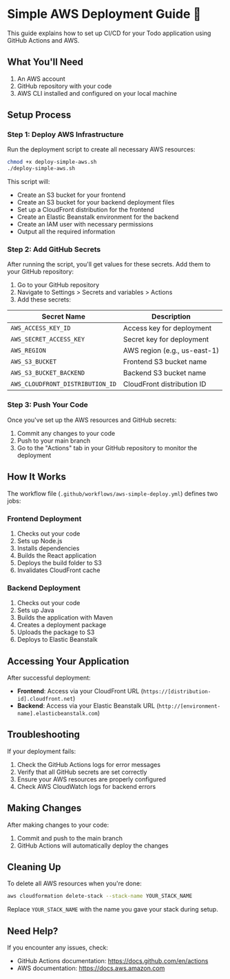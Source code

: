 # Simple AWS Deployment Guide 🚀

This guide explains how to set up CI/CD for your Todo application using GitHub Actions and AWS.

## What You'll Need

1. An AWS account
2. GitHub repository with your code
3. AWS CLI installed and configured on your local machine

## Setup Process

### Step 1: Deploy AWS Infrastructure

Run the deployment script to create all necessary AWS resources:

```bash
chmod +x deploy-simple-aws.sh
./deploy-simple-aws.sh
```

This script will:
- Create an S3 bucket for your frontend
- Create an S3 bucket for your backend deployment files
- Set up a CloudFront distribution for the frontend
- Create an Elastic Beanstalk environment for the backend
- Create an IAM user with necessary permissions
- Output all the required information

### Step 2: Add GitHub Secrets

After running the script, you'll get values for these secrets. Add them to your GitHub repository:

1. Go to your GitHub repository
2. Navigate to Settings > Secrets and variables > Actions
3. Add these secrets:

| Secret Name | Description |
|-------------|-------------|
| `AWS_ACCESS_KEY_ID` | Access key for deployment |
| `AWS_SECRET_ACCESS_KEY` | Secret key for deployment |
| `AWS_REGION` | AWS region (e.g., us-east-1) |
| `AWS_S3_BUCKET` | Frontend S3 bucket name |
| `AWS_S3_BUCKET_BACKEND` | Backend S3 bucket name |
| `AWS_CLOUDFRONT_DISTRIBUTION_ID` | CloudFront distribution ID |

### Step 3: Push Your Code

Once you've set up the AWS resources and GitHub secrets:

1. Commit any changes to your code
2. Push to your main branch
3. Go to the "Actions" tab in your GitHub repository to monitor the deployment

## How It Works

The workflow file (`.github/workflows/aws-simple-deploy.yml`) defines two jobs:

### Frontend Deployment

1. Checks out your code
2. Sets up Node.js
3. Installs dependencies
4. Builds the React application
5. Deploys the build folder to S3
6. Invalidates CloudFront cache

### Backend Deployment

1. Checks out your code
2. Sets up Java
3. Builds the application with Maven
4. Creates a deployment package
5. Uploads the package to S3
6. Deploys to Elastic Beanstalk

## Accessing Your Application

After successful deployment:

- **Frontend**: Access via your CloudFront URL (`https://[distribution-id].cloudfront.net`)
- **Backend**: Access via your Elastic Beanstalk URL (`http://[environment-name].elasticbeanstalk.com`)

## Troubleshooting

If your deployment fails:

1. Check the GitHub Actions logs for error messages
2. Verify that all GitHub secrets are set correctly
3. Ensure your AWS resources are properly configured
4. Check AWS CloudWatch logs for backend errors

## Making Changes

After making changes to your code:

1. Commit and push to the main branch
2. GitHub Actions will automatically deploy the changes

## Cleaning Up

To delete all AWS resources when you're done:

```bash
aws cloudformation delete-stack --stack-name YOUR_STACK_NAME
```

Replace `YOUR_STACK_NAME` with the name you gave your stack during setup.

## Need Help?

If you encounter any issues, check:
- GitHub Actions documentation: https://docs.github.com/en/actions
- AWS documentation: https://docs.aws.amazon.com